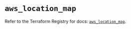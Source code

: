 # `aws_location_map`

Refer to the Terraform Registry for docs: [`aws_location_map`](https://registry.terraform.io/providers/hashicorp/aws/6.14.0/docs/resources/location_map).
